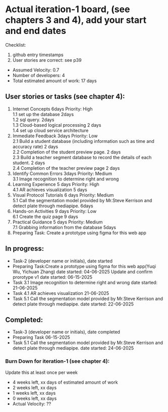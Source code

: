 # Actual iteration-1 board, (see chapters 3 and 4), add your start and end dates 

Checklist: 
1. github entry timestamps
2. User stories are correct: see p39

* Assumed Velocity: 0.7  
* Number of developers: 4
* Total estimated amount of work: 17 days

## User stories or tasks (see chapter 4):
1. Internet Concepts  6days Priority: High  
  1.1 set up the database 2days  
  1.2 sql query. 2days  
  1.3 Cloud-based logical processing 2 days    
  1.4 set up cloud service architecture  
2. Immediate Feedback  3days Priority: Low  
  2.1 Build a student database (including information such as time and accuracy rate) 2 days  
  2.2 Completion of the student preview page. 2 days  
  2.3 Build a teacher segment database to record the details of each student.  2 days  
  2.4 Completion of the teacher preview page 2 days    
3. Identify Common Errors  3days Priority: Medium  
  3.1 Image recognition to determine right and wrong    
4. Learning Experience 5 days Priority: High  
  4.1 AR achieves visualization 5 days  
5. Visual Protocol Tutorials 6 days Priority: Medium  
  5.1 Call the segmentation model provided by Mr.Steve Kerrison and detect plate through mediapipe.  6days        
6. Hands-on Activities 9 days Priority: Low        
  6.1 Create the quiz page 9 days      
7. Practical Guidance 5 days Priority: Medium    
  7.1 Grabbing information from the database 5days    
8. Preparing Task: Create a prototype using figma for this web app  

## In progress:
* Task-2 (developer name or initials), date started  
* Preparing Task:Create a prototype using figma for this web app(Yuqi Wu, Yichuan Zhang) date started: 04-06-2025   Update and confirm prorotype v1 date started: 06-15-2025  
* Task 3.1 Image recognition to determine right and wrong date started: 21-06-2025  
* Task 4.1 AR achieves visualization 21-06-2025    
* Task 5.1 Call the segmentation model provided by Mr.Steve Kerrison and detect plate through mediapipe. date started: 22-06-2025  

## Completed:
* Task-3 (developer name or initials), date completed  
* Preparing Task 06-15-2025  
* Task 5.1 Call the segmentation model provided by Mr.Steve Kerrison and detect plate through mediapipe. date started: 24-06-2025  

### Burn Down for iteration-1 (see chapter 4):
Update this at least once per week
* 4 weeks left, xx days of estimated amount of work 
* 2 weeks left, xx days
* 1 weeks left, xx days
* 0 weeks left, xx days
* Actual Velocity: ?? 
